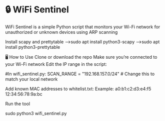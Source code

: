 # 🔒 WiFi Sentinel

WiFi Sentinel is a simple Python script that monitors your Wi-Fi network for unauthorized or unknown devices using ARP scanning

Install scapy and prettytable
-->sudo apt install python3-scapy
-->sudo apt install python3-prettytable

🖥️ How to Use
Clone or download the repo
Make sure you’re connected to your Wi-Fi network
Edit the IP range in the script:

#In wifi_sentinel.py:
SCAN_RANGE = "192.168.157.0/24"  # Change this to match your local network

Add known MAC addresses to whitelist.txt:
Example:
a0:b1:c2:d3:e4:f5
12:34:56:78:9a:bc

Run the tool

sudo python3 wifi_sentinel.py
